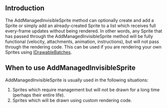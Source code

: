## Introduction

The AddManagedInvisibleSprite method can optionally create and add a Sprite or simply add an already-created Sprite to a list which receives full every-frame updates without being rendered. In other words, any Sprite that has passed through the AddManagedInvisibleSprite method will be fully functional (velocity, attachments, animation, instructions), but will not pass through the rendering code. This can be used if you are rendering your own Sprites using [IDrawableBatches](/frb/docs/index.php?title=FlatRedBall.Graphics.IDrawableBatch.md "FlatRedBall.Graphics.IDrawableBatch").

## When to use AddManagedInvisibleSprite

AddManagedInvisibleSprite is usually used in the following situations:

1.  Sprites which require management but will not be drawn for a long time (perhaps their entire life).
2.  Sprites which will be drawn using custom rendering code.
